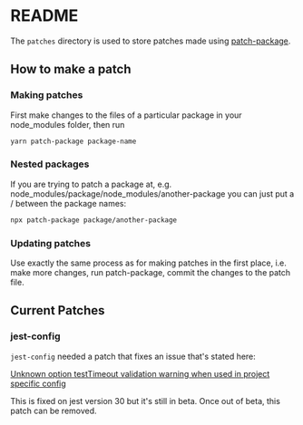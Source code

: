 # README

The `patches` directory is used to store patches made using [patch-package](https://github.com/ds300/patch-package/blob/master/README.md).

## How to make a patch

### Making patches

First make changes to the files of a particular package in your node_modules folder, then run

```bash
yarn patch-package package-name
```

### Nested packages

If you are trying to patch a package at, e.g. node_modules/package/node_modules/another-package you can just put a / between the package names:

```bash
npx patch-package package/another-package
```

### Updating patches

Use exactly the same process as for making patches in the first place, i.e. make more changes, run patch-package, commit the changes to the patch file.

## Current Patches

### jest-config

`jest-config` needed a patch that fixes an issue that's stated here:

[Unknown option testTimeout validation warning when used in project specific config](https://github.com/jestjs/jest/issues/14513)

This is fixed on jest version 30 but it's still in beta. Once out of beta, this patch can be removed.
